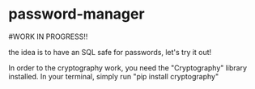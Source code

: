# password-manager
#WORK IN PROGRESS!!

the idea is to have an SQL safe for passwords, let's try it out!

In order to the cryptography work, you need the "Cryptography" library installed.
    In your terminal, simply run "pip install cryptography"
